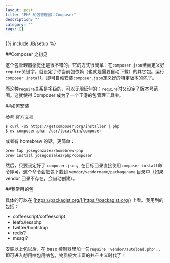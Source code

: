 ```yaml
---
layout: post
title: "PHP 的包管理器：Composer"
description: ""
category: ""
tags: []
---
```

{% include JB/setup %}

##Composer 之初见

这个包管理器感觉还是很不错的。它的方式很简单：在`composer.json`里面定义好`require`关键字，就设定了你当前包依赖（也就是需要自动下载）的其它包。运行 `composer install`，即可自动安装`composer.json`定义好的特定版本的包了。

而这种`require`关系是多级的，可以无限延伸的；`require`时又设定了版本号范围。这就使得 Composer 成为了一个正港的包管理工具啦。

##如何安装

参考 [官方文档](http://getcomposer.org/doc/00-intro.md)

	$ curl -sS https://getcomposer.org/installer | php
	$ mv composer.phar /usr/local/bin/composer
	
或者有 homebrew 的话，更简单：

	brew tap josegonzalez/homebrew-php
	brew install josegonzalez/php/composer
	
然后，只要设定好了 `composer.json`，在目标目录直接使用`composer install`命令即可。这个命令会把包下载到 `vendor/vendorname/packagename` 目录中（如果 vendor 目录不存在，会自动创建）。

##我常用的包

具体的可以在 [https://packagist.org/](https://packagist.org/) 上看。我用到的包括：

* coffeescript/coffeescript
* leafo/lessphp
* twitter/bootstrap
* redis?
* mssql?

安装以上包以后，在 base 控制器里加一句`require 'vendor/autoload.php';`，即可进入想用啥包用啥包，物质极大丰富的共产主义时代了！